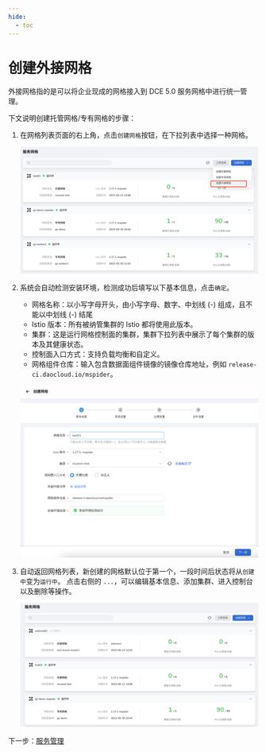 ```yaml
---
hide:
  - toc
---
```


# 创建外接网格

外接网格指的是可以将企业现成的网格接入到 DCE 5.0 服务网格中进行统一管理。

下文说明创建托管网格/专有网格的步骤：

1. 在网格列表页面的右上角，点击`创建网格`按钮，在下拉列表中选择一种网格。

    ![创建网格](../../images/external01.png)

1. 系统会自动检测安装环境，检测成功后填写以下基本信息，点击`确定`。

    - 网格名称：以小写字母开头，由小写字母、数字、中划线 (-) 组成，且不能以中划线 (-) 结尾
    - Istio 版本：所有被纳管集群的 Istio 都将使用此版本。
    - 集群：这是运行网格控制面的集群，集群下拉列表中展示了每个集群的版本及其健康状态。
    - 控制面入口方式：支持负载均衡和自定义。
    - 网格组件仓库：输入包含数据面组件镜像的镜像仓库地址，例如 `release-ci.daocloud.io/mspider`。
  
    ![基本信息](../../images/create-mesh02.png)

1. 自动返回网格列表，新创建的网格默认位于第一个，一段时间后状态将从`创建中`变为`运行中`。
   点击右侧的 `...`，可以编辑基本信息、添加集群、进入控制台以及删除等操作。

    ![网格列表](../../images/external02.png)

下一步：[服务管理](../service-list/README.md)
